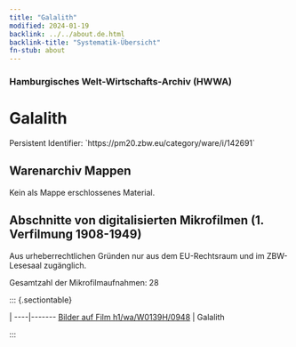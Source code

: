 ```yaml
---
title: "Galalith"
modified: 2024-01-19
backlink: ../../about.de.html
backlink-title: "Systematik-Übersicht"
fn-stub: about
---
```


### Hamburgisches Welt-Wirtschafts-Archiv (HWWA)

# Galalith

<div class="hint">Persistent Identifier: `https://pm20.zbw.eu/category/ware/i/142691`</div>







## Warenarchiv Mappen





Kein als Mappe erschlossenes Material.



<a id="filmsections" />

## Abschnitte von digitalisierten Mikrofilmen (1. Verfilmung 1908-1949)

<p>Aus urheberrechtlichen Gründen nur aus dem EU-Rechtsraum und im ZBW-Lesesaal zugänglich.</p>


<p>Gesamtzahl der Mikrofilmaufnahmen: 28</p>





::: {.sectiontable}

 | 
----|-------
<a class="btn" href="https://pm20.zbw.eu/film/h1/wa/W0139H/0948" rel="nofollow">Bilder auf Film h1/wa/W0139H/0948</a> | Galalith


:::
















